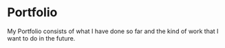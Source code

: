 # Portfolio

My Portfolio consists of what I have done so far and the kind of work that I want to do in the future.
